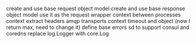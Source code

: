 create and use base request object model
create and use base response object model
use it as the request wrapper
context between processes
context extract headers
amqp transports
context timeout and object (now I return max, need to change it)
define base errors
sd to support consul and coredns
replace log.Logger with core.Log